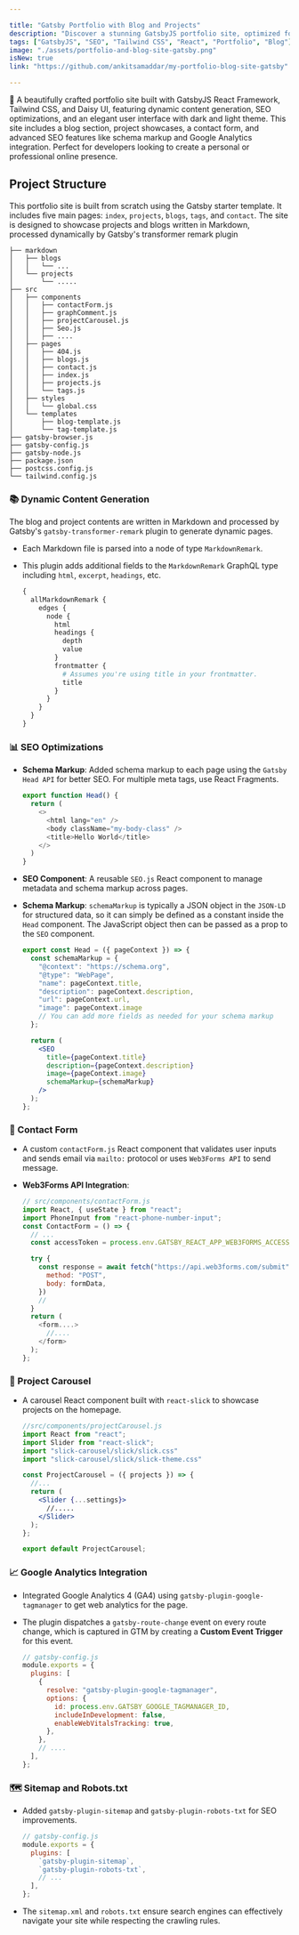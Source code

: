 ```yaml
---

title: "Gatsby Portfolio with Blog and Projects"
description: "Discover a stunning GatsbyJS portfolio site, optimized for SEO with Tailwind CSS and Daisy UI. Featuring dynamic content generation, a blog section, project showcases, and advanced SEO features like schema markup and Google Analytics integration. Perfect for developers seeking a professional online presence."
tags: ["GatsbyJS", "SEO", "Tailwind CSS", "React", "Portfolio", "Blog"]
image: "./assets/portfolio-and-blog-site-gatsby.png"
isNew: true
link: "https://github.com/ankitsamaddar/my-portfolio-blog-site-gatsby"

---
```


🚀 A beautifully crafted portfolio site built with GatsbyJS React Framework, Tailwind CSS, and Daisy UI, featuring dynamic content generation, SEO optimizations, and an elegant user interface with dark and light theme. This site includes a blog section, project showcases, a contact form, and advanced SEO features like schema markup and Google Analytics integration. Perfect for developers looking to create a personal or professional online presence.

## Project Structure

This portfolio site is built from scratch using the Gatsby starter template. It includes five main pages: `index`, `projects`, `blogs`, `tags`, and `contact`. The site is designed to showcase projects and blogs written in Markdown, processed dynamically by Gatsby's transformer remark plugin

```
├── markdown
│   ├── blogs
│   │   └── ...
│   └── projects
│       └── .....
├── src
│   ├── components
│   │   ├── contactForm.js
│   │   ├── graphComment.js
│   │   ├── projectCarousel.js
│   │   ├── Seo.js
│   │   ├── ....
│   ├── pages
│   │   ├── 404.js
│   │   ├── blogs.js
│   │   ├── contact.js
│   │   ├── index.js
│   │   ├── projects.js
│   │   └── tags.js
│   ├── styles
│   │   └── global.css
│   └── templates
│       ├── blog-template.js
│       └── tag-template.js
├── gatsby-browser.js
├── gatsby-config.js
├── gatsby-node.js
├── package.json
├── postcss.config.js
└── tailwind.config.js
```

### 📚 Dynamic Content Generation

The blog and project contents are written in Markdown and processed by Gatsby's `gatsby-transformer-remark` plugin to generate dynamic pages.

- Each Markdown file is parsed into a node of type `MarkdownRemark`.

- This plugin adds additional fields to the `MarkdownRemark` GraphQL type including `html`, `excerpt`, `headings`, etc.

  ```graphql
  {
    allMarkdownRemark {
      edges {
        node {
          html
          headings {
            depth
            value
          }
          frontmatter {
            # Assumes you're using title in your frontmatter.
            title
          }
        }
      }
    }
  }
  ```

### 📊 SEO Optimizations

- **Schema Markup**: Added schema markup to each page using the `Gatsby Head API` for better SEO. For multiple meta tags, use React Fragments.

  ```javascript
  export function Head() {
    return (
      <>
        <html lang="en" />
        <body className="my-body-class" />
        <title>Hello World</title>
      </>
    )
  }
  ```

- **SEO Component**: A reusable `SEO.js` React component to manage metadata and schema markup across pages.

- **Schema Markup**:  `schemaMarkup`  is typically a JSON object in the `JSON-LD` for structured data, so it  can simply be defined as a constant inside the `Head` component. The JavaScript object then can be passed as a prop to the `SEO` component.

  ```jsx
  export const Head = ({ pageContext }) => {
    const schemaMarkup = {
      "@context": "https://schema.org",
      "@type": "WebPage",
      "name": pageContext.title,
      "description": pageContext.description,
      "url": pageContext.url,
      "image": pageContext.image
      // You can add more fields as needed for your schema markup
    };

    return (
      <SEO
        title={pageContext.title}
        description={pageContext.description}
        image={pageContext.image}
        schemaMarkup={schemaMarkup}
      />
    );
  };
  ```

### 📩 Contact Form

- A custom `contactForm.js` React component that validates user inputs and sends email via `mailto:` protocol or uses `Web3Forms API` to send message.

- **Web3Forms API Integration**:

  ```jsx
  // src/components/contactForm.js
  import React, { useState } from "react";
  import PhoneInput from "react-phone-number-input";
  const ContactForm = () => {
    // ...
    const accessToken = process.env.GATSBY_REACT_APP_WEB3FORMS_ACCESS_TOKEN // Web3Forms access token

    try {
      const response = await fetch("https://api.web3forms.com/submit", {
        method: "POST",
        body: formData,
      })
      //
    }
    return (
      <form....>
        //....
      </form>
    );
  };
  ```

### 🎠 Project Carousel

- A carousel React component built with `react-slick` to showcase projects on the homepage.

  ```jsx
  //src/components/projectCarousel.js
  import React from "react";
  import Slider from "react-slick";
  import "slick-carousel/slick/slick.css"
  import "slick-carousel/slick/slick-theme.css"

  const ProjectCarousel = ({ projects }) => {
    //...
    return (
      <Slider {...settings}>
        //.....
      </Slider>
    );
  };

  export default ProjectCarousel;
  ```

### 📈 Google Analytics Integration

- Integrated Google Analytics 4 (GA4) using `gatsby-plugin-google-tagmanager` to get web analytics for the page.

- The plugin dispatches a `gatsby-route-change` event on every route change, which is captured in GTM by creating a **Custom Event Trigger** for this event.

  ```javascript
  // gatsby-config.js
  module.exports = {
    plugins: [
      {
        resolve: "gatsby-plugin-google-tagmanager",
        options: {
          id: process.env.GATSBY_GOOGLE_TAGMANAGER_ID,
          includeInDevelopment: false,
          enableWebVitalsTracking: true,
        },
      },
      // ....
    ],
  };
  ```

### 🗺️ Sitemap and Robots.txt

- Added `gatsby-plugin-sitemap` and `gatsby-plugin-robots-txt` for SEO improvements.

  ```javascript
  // gatsby-config.js
  module.exports = {
    plugins: [
      `gatsby-plugin-sitemap`,
      `gatsby-plugin-robots-txt`,
      // ...
    ],
  };
  ```

-  The `sitemap.xml` and `robots.txt` ensure search engines can effectively navigate your site while respecting the crawling rules.
